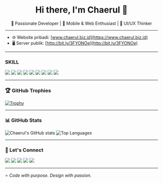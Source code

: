 <h1 align="center">Hi there, I'm Chaerul 👋</h1>
<p align="center">
  🚀 Passionate Developer | 📱 Mobile & Web Enthusiast | 🎨 UI/UX Thinker
</p>

---

- 🌐 Website pribadi: [www.chaerul.biz.id](https://www.chaerul.biz.id)
- 🖥️ Server publik: [http://bit.ly/3FYONOe](http://bit.ly/3FYONOe)


---

### SKILL

<p>
  <img src="https://img.shields.io/badge/Java-007396?style=for-the-badge&logo=java&logoColor=white"/>
  <img src="https://img.shields.io/badge/PHP-777BB4?style=for-the-badge&logo=php&logoColor=white"/>
  <img src="https://img.shields.io/badge/Python-3776AB?style=for-the-badge&logo=python&logoColor=white"/>
  <img src="https://img.shields.io/badge/C++-00599C?style=for-the-badge&logo=c%2b%2b&logoColor=white"/>
  <img src="https://img.shields.io/badge/Laravel-FC4C02?style=for-the-badge&logo=laravel&logoColor=white"/>
  <img src="https://img.shields.io/badge/Spring_Boot-6DB33F?style=for-the-badge&logo=spring-boot&logoColor=white"/>
  <img src="https://img.shields.io/badge/Flutter-02569B?style=for-the-badge&logo=flutter&logoColor=white"/>
  <img src="https://img.shields.io/badge/Figma-F24E1E?style=for-the-badge&logo=figma&logoColor=white"/>
  <img src="https://img.shields.io/badge/CorelDRAW-009639?style=for-the-badge&logo=coreldraw&logoColor=white"/>
</p>

---


### 🏆 GitHub Trophies

[![Trophy](https://github-profile-trophy.vercel.app/?username=chaerul24&theme=onedark&row=1&column=7)](https://github.com/ryo-ma/github-profile-trophy)

---

### 📊 GitHub Stats

<p align="start">
  <img src="https://github-readme-stats.vercel.app/api?username=chaerul24&show_icons=true&theme=radical" alt="Chaerul's GitHub stats" />
  <img src="https://github-readme-stats.vercel.app/api/top-langs/?username=chaerul24&layout=compact&theme=radical" alt="Top Languages" />
</p>

---


### 🔗 Let's Connect

<p>
  <a href="mailto:qenboxofficial@gmail.com"><img src="https://img.shields.io/badge/Email-D14836?style=for-the-badge&logo=gmail&logoColor=white"/></a>
  <a href="https://www.linkedin.com/in/chaerul-wahyu-iman-syah-25ba28283?utm_source=share&utm_campaign=share_via&utm_content=profile&utm_medium=android_app"><img src="https://img.shields.io/badge/LinkedIn-0077B5?style=for-the-badge&logo=linkedin&logoColor=white"/></a>
  <a href="https://wa.me/6282328270147"><img src="https://img.shields.io/badge/WhatsApp-25D366?style=for-the-badge&logo=whatsapp&logoColor=white"/></a>
   <a href="https://chaerul.biz.id"><img src="https://img.shields.io/badge/Web-1E90FF?style=for-the-badge&logo=google-chrome&logoColor=white"/></a>
  <a href="https://www.tiktok.com/@chaerulhome21"><img src="https://img.shields.io/badge/TikTok-000000?style=for-the-badge&logo=tiktok&logoColor=white"/></a>
</p>

---

⭐️ *Code with purpose. Design with passion.*
